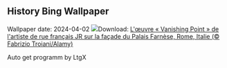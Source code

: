 ## History Bing Wallpaper
Wallpaper date: 2024-04-02
![](https://www.bing.com/th?id=OHR.PalazzoFarnese_FR-CA6022284524_UHD.jpg&w=1000)Download: [L'œuvre « Vanishing Point » de l'artiste de rue français JR sur la façade du Palais Farnèse, Rome, Italie (© Fabrizio Troiani/Alamy)](https://www.bing.com/th?id=OHR.PalazzoFarnese_FR-CA6022284524_UHD.jpg)

Auto get programm by LtgX
